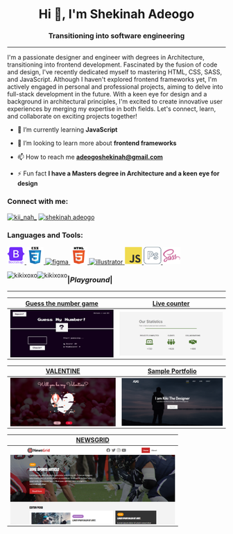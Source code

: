 <h1 align="center">Hi 👋, I'm Shekinah Adeogo</h1>
<h3 align="center">Transitioning into software engineering</h3>


---

I'm a passionate designer and engineer with degrees in Architecture, transitioning into frontend development. Fascinated by the fusion of code and design, I've recently dedicated myself to mastering HTML, CSS, SASS, and JavaScript. Although I haven't explored frontend frameworks yet, I'm actively engaged in personal and professional projects, aiming to delve into full-stack development in the future. With a keen eye for design and a background in architectural principles, I'm excited to create innovative user experiences by merging my expertise in both fields. Let's connect, learn, and collaborate on exciting projects together!


- 🌱 I’m currently learning **JavaScript**

- 👯 I’m looking to learn more about **frontend frameworks**

- 📫 How to reach me **adeogoshekinah@gmail.com**

- ⚡ Fun fact **I have a Masters degree in Architecture and a keen eye for design**

<h3 align="left">Connect with me:</h3>
<p align="left">
<a href="https://twitter.com/kii_nah_" target="blank"><img align="center" src="https://raw.githubusercontent.com/rahuldkjain/github-profile-readme-generator/master/src/images/icons/Social/twitter.svg" alt="kii_nah_" height="30" width="40" /></a>
<a href="https://linkedin.com/in/shekinah adeogo" target="blank"><img align="center" src="https://raw.githubusercontent.com/rahuldkjain/github-profile-readme-generator/master/src/images/icons/Social/linked-in-alt.svg" alt="shekinah adeogo" height="30" width="40" /></a>
</p>

<h3 align="left">Languages and Tools:</h3>
<p align="left"> <a href="https://getbootstrap.com" target="_blank" rel="noreferrer"> <img src="https://raw.githubusercontent.com/devicons/devicon/master/icons/bootstrap/bootstrap-plain-wordmark.svg" alt="bootstrap" width="40" height="40"/> </a> <a href="https://www.w3schools.com/css/" target="_blank" rel="noreferrer"> <img src="https://raw.githubusercontent.com/devicons/devicon/master/icons/css3/css3-original-wordmark.svg" alt="css3" width="40" height="40"/> </a> <a href="https://www.figma.com/" target="_blank" rel="noreferrer"> <img src="https://www.vectorlogo.zone/logos/figma/figma-icon.svg" alt="figma" width="40" height="40"/> </a> <a href="https://www.w3.org/html/" target="_blank" rel="noreferrer"> <img src="https://raw.githubusercontent.com/devicons/devicon/master/icons/html5/html5-original-wordmark.svg" alt="html5" width="40" height="40"/> </a>
<a href="https://www.adobe.com/in/products/illustrator.html" target="_blank" rel="noreferrer"> <img src="https://www.vectorlogo.zone/logos/adobe_illustrator/adobe_illustrator-icon.svg" alt="illustrator" width="40" height="40"/> </a> <a href="https://developer.mozilla.org/en-US/docs/Web/JavaScript" target="_blank" rel="noreferrer"> <img src="https://raw.githubusercontent.com/devicons/devicon/master/icons/javascript/javascript-original.svg" alt="javascript" width="40" height="40"/> </a> <a href="https://www.photoshop.com/en" target="_blank" rel="noreferrer"> <img src="https://raw.githubusercontent.com/devicons/devicon/master/icons/photoshop/photoshop-line.svg" alt="photoshop" width="40" height="40"/> </a> <a href="https://sass-lang.com" target="_blank" rel="noreferrer"> <img src="https://raw.githubusercontent.com/devicons/devicon/master/icons/sass/sass-original.svg" alt="sass" width="40" height="40"/> </a> </p>


<p><img align="left" src="https://github-readme-stats.vercel.app/api/top-langs?username=kikixoxo&show_icons=true&locale=en&layout=compact" alt="kikixoxo" /></p> 

<!-- <p>&nbsp;<img align="center" src="https://github-readme-stats.vercel.app/api?username=kikixoxo&show_icons=true&locale=en" alt="kikixoxo" /></p> -->

<p > <img align="left" src="https://komarev.com/ghpvc/?username=kikixoxo&label=Profile%20views&color=0e75b6&style=flat" alt="kikixoxo" /> </p>


### |*Playground*| 
------------------------
| <a href="https://num-guessing-game1.netlify.app/"> Guess the number game </a> | <a href="https://live-counter.netlify.app/">Live counter </a> |
|-- | -- |
| <img  align="left"  width="380px" src="https://github.com/KikiXoxo/guess-the-number/blob/main/preview.png"/> |  <img  align="left"  width="380px" src="https://github.com/KikiXoxo/live-counter/blob/main/preview.png"/> |

| <a href="https://will-u-be-my-val.netlify.app/">VALENTINE </a> |  <a href="https://brave-yonath-60b8f4.netlify.app/"> Sample Portfolio </a> |
|-- | -- |
| <img  align="left"  width="380px" src="https://github.com/KikiXoxo/valentine/blob/main/preview.png"/> |  <img  align="left"  width="380px" src="https://github.com/KikiXoxo/Portfolio/blob/main/preview.png"/> |

| <a href="https://unruffled-hodgkin-67caaa.netlify.app/"> NEWSGRID </a> |  
|-- |
| <img  align="left"  width="380px" src="https://github.com/KikiXoxo/NewsGridsite/blob/main/preview.png"/> |  <img  align="left"  width="380px" src="https://github.com/KikiXoxo/valentine/blob/main/preview.png"/> |
